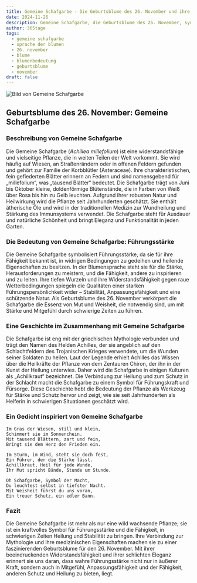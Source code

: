 ```yaml
---
title: Gemeine Schafgarbe - Die Geburtsblume des 26. November und ihre Bedeutung
date: 2024-11-26
description: Gemeine Schafgarbe, die Geburtsblume des 26. November, symbolisiert Führungsstärke. Erfahre mehr über ihre Geschichte, Bedeutung und Symbolik in der Sprache der Blumen.
author: 365tage
tags:
  - gemeine schafgarbe
  - sprache der blumen
  - 26. november
  - blume
  - blumenbedeutung
  - geburtsblume
  - november
draft: false
---
```


![Bild von Gemeine Schafgarbe](https://cdn.pixabay.com/photo/2018/09/16/11/10/yarrow-plant-3681169_640.jpg#center)


## Geburtsblume des 26. November: Gemeine Schafgarbe

### Beschreibung von Gemeine Schafgarbe

Die Gemeine Schafgarbe (_Achillea millefolium_) ist eine widerstandsfähige und vielseitige Pflanze, die in weiten Teilen der Welt vorkommt. Sie wird häufig auf Wiesen, an Straßenrändern oder in offenen Feldern gefunden und gehört zur Familie der Korbblütler (Asteraceae). Ihre charakteristischen, fein gefiederten Blätter erinnern an Federn und sind namensgebend für „millefolium“, was „tausend Blätter“ bedeutet. Die Schafgarbe trägt von Juni bis Oktober kleine, doldenförmige Blütenstände, die in Farben von Weiß über Rosa bis hin zu Gelb leuchten. Aufgrund ihrer robusten Natur und Heilwirkung wird die Pflanze seit Jahrhunderten geschätzt. Sie enthält ätherische Öle und wird in der traditionellen Medizin zur Wundheilung und Stärkung des Immunsystems verwendet. Die Schafgarbe steht für Ausdauer und natürliche Schönheit und bringt Eleganz und Funktionalität in jeden Garten.

### Die Bedeutung von Gemeine Schafgarbe: Führungsstärke

Die Gemeine Schafgarbe symbolisiert Führungsstärke, da sie für ihre Fähigkeit bekannt ist, in widrigen Bedingungen zu gedeihen und heilende Eigenschaften zu besitzen. In der Blumensprache steht sie für die Stärke, Herausforderungen zu meistern, und die Fähigkeit, andere zu inspirieren und zu leiten. Ihre tiefen Wurzeln und ihre Widerstandsfähigkeit gegen raue Wetterbedingungen spiegeln die Qualitäten einer starken Führungspersönlichkeit wider – Stabilität, Anpassungsfähigkeit und eine schützende Natur. Als Geburtsblume des 26. November verkörpert die Schafgarbe die Essenz von Mut und Weisheit, die notwendig sind, um mit Stärke und Mitgefühl durch schwierige Zeiten zu führen.

### Eine Geschichte im Zusammenhang mit Gemeine Schafgarbe

Die Schafgarbe ist eng mit der griechischen Mythologie verbunden und trägt den Namen des Helden Achilles, der sie angeblich auf den Schlachtfeldern des Trojanischen Krieges verwendete, um die Wunden seiner Soldaten zu heilen. Laut der Legende erhielt Achilles das Wissen über die Heilkräfte der Pflanze von dem Zentauren Chiron, der ihn in der Kunst der Heilung unterwies. Daher wird die Schafgarbe in einigen Kulturen als „Achillkraut“ bezeichnet. Die Verbindung zur Heilung und zum Schutz in der Schlacht macht die Schafgarbe zu einem Symbol für Führungskraft und Fürsorge. Diese Geschichte hebt die Bedeutung der Pflanze als Werkzeug für Stärke und Schutz hervor und zeigt, wie sie seit Jahrhunderten als Helferin in schwierigen Situationen geschätzt wird.

### Ein Gedicht inspiriert von Gemeine Schafgarbe

```
Im Gras der Wiesen, still und klein,
Schimmert sie im Sonnenchein.
Mit tausend Blättern, zart und fein,
Bringt sie dem Herz den Frieden ein.

Im Sturm, im Wind, steht sie doch fest,
Ein Führer, der die Stärke lässt.
Achillkraut, Heil für jede Wunde,
Ihr Mut spricht Bände, Stunde um Stunde.

Oh Schafgarbe, Symbol der Macht,
Du leuchtest selbst in tiefster Nacht.
Mit Weisheit führst du uns voran,
Ein treuer Schutz, ein edler Bann.
```

### Fazit

Die Gemeine Schafgarbe ist mehr als nur eine wild wachsende Pflanze; sie ist ein kraftvolles Symbol für Führungsstärke und die Fähigkeit, in schwierigen Zeiten Heilung und Stabilität zu bringen. Ihre Verbindung zur Mythologie und ihre medizinischen Eigenschaften machen sie zu einer faszinierenden Geburtsblume für den 26. November. Mit ihrer beeindruckenden Widerstandsfähigkeit und ihrer schlichten Eleganz erinnert sie uns daran, dass wahre Führungsstärke nicht nur in äußerer Kraft, sondern auch in Mitgefühl, Anpassungsfähigkeit und der Fähigkeit, anderen Schutz und Heilung zu bieten, liegt.